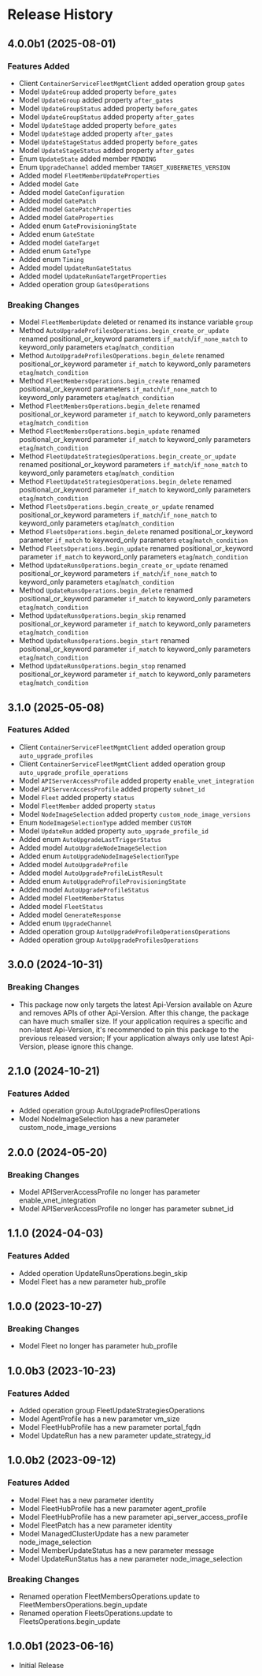 # Release History

## 4.0.0b1 (2025-08-01)

### Features Added

  - Client `ContainerServiceFleetMgmtClient` added operation group `gates`
  - Model `UpdateGroup` added property `before_gates`
  - Model `UpdateGroup` added property `after_gates`
  - Model `UpdateGroupStatus` added property `before_gates`
  - Model `UpdateGroupStatus` added property `after_gates`
  - Model `UpdateStage` added property `before_gates`
  - Model `UpdateStage` added property `after_gates`
  - Model `UpdateStageStatus` added property `before_gates`
  - Model `UpdateStageStatus` added property `after_gates`
  - Enum `UpdateState` added member `PENDING`
  - Enum `UpgradeChannel` added member `TARGET_KUBERNETES_VERSION`
  - Added model `FleetMemberUpdateProperties`
  - Added model `Gate`
  - Added model `GateConfiguration`
  - Added model `GatePatch`
  - Added model `GatePatchProperties`
  - Added model `GateProperties`
  - Added enum `GateProvisioningState`
  - Added enum `GateState`
  - Added model `GateTarget`
  - Added enum `GateType`
  - Added enum `Timing`
  - Added model `UpdateRunGateStatus`
  - Added model `UpdateRunGateTargetProperties`
  - Added operation group `GatesOperations`

### Breaking Changes

  - Model `FleetMemberUpdate` deleted or renamed its instance variable `group`
  - Method `AutoUpgradeProfilesOperations.begin_create_or_update` renamed positional_or_keyword parameters `if_match`/`if_none_match` to keyword_only parameters `etag`/`match_condition`
  - Method `AutoUpgradeProfilesOperations.begin_delete` renamed positional_or_keyword parameter `if_match` to keyword_only parameters `etag`/`match_condition`
  - Method `FleetMembersOperations.begin_create` renamed positional_or_keyword parameters `if_match`/`if_none_match` to keyword_only parameters `etag`/`match_condition`
  - Method `FleetMembersOperations.begin_delete` renamed positional_or_keyword parameter `if_match` to keyword_only parameters `etag`/`match_condition`
  - Method `FleetMembersOperations.begin_update` renamed positional_or_keyword parameter `if_match` to keyword_only parameters `etag`/`match_condition`
  - Method `FleetUpdateStrategiesOperations.begin_create_or_update` renamed positional_or_keyword parameters `if_match`/`if_none_match` to keyword_only parameters `etag`/`match_condition`
  - Method `FleetUpdateStrategiesOperations.begin_delete` renamed positional_or_keyword parameter `if_match` to keyword_only parameters `etag`/`match_condition`
  - Method `FleetsOperations.begin_create_or_update` renamed positional_or_keyword parameters `if_match`/`if_none_match` to keyword_only parameters `etag`/`match_condition`
  - Method `FleetsOperations.begin_delete` renamed positional_or_keyword parameter `if_match` to keyword_only parameters `etag`/`match_condition`
  - Method `FleetsOperations.begin_update` renamed positional_or_keyword parameter `if_match` to keyword_only parameters `etag`/`match_condition`
  - Method `UpdateRunsOperations.begin_create_or_update` renamed positional_or_keyword parameters `if_match`/`if_none_match` to keyword_only parameters `etag`/`match_condition`
  - Method `UpdateRunsOperations.begin_delete` renamed positional_or_keyword parameter `if_match` to keyword_only parameters `etag`/`match_condition`
  - Method `UpdateRunsOperations.begin_skip` renamed positional_or_keyword parameter `if_match` to keyword_only parameters `etag`/`match_condition`
  - Method `UpdateRunsOperations.begin_start` renamed positional_or_keyword parameter `if_match` to keyword_only parameters `etag`/`match_condition`
  - Method `UpdateRunsOperations.begin_stop` renamed positional_or_keyword parameter `if_match` to keyword_only parameters `etag`/`match_condition`

## 3.1.0 (2025-05-08)

### Features Added

  - Client `ContainerServiceFleetMgmtClient` added operation group `auto_upgrade_profiles`
  - Client `ContainerServiceFleetMgmtClient` added operation group `auto_upgrade_profile_operations`
  - Model `APIServerAccessProfile` added property `enable_vnet_integration`
  - Model `APIServerAccessProfile` added property `subnet_id`
  - Model `Fleet` added property `status`
  - Model `FleetMember` added property `status`
  - Model `NodeImageSelection` added property `custom_node_image_versions`
  - Enum `NodeImageSelectionType` added member `CUSTOM`
  - Model `UpdateRun` added property `auto_upgrade_profile_id`
  - Added enum `AutoUpgradeLastTriggerStatus`
  - Added model `AutoUpgradeNodeImageSelection`
  - Added enum `AutoUpgradeNodeImageSelectionType`
  - Added model `AutoUpgradeProfile`
  - Added model `AutoUpgradeProfileListResult`
  - Added enum `AutoUpgradeProfileProvisioningState`
  - Added model `AutoUpgradeProfileStatus`
  - Added model `FleetMemberStatus`
  - Added model `FleetStatus`
  - Added model `GenerateResponse`
  - Added enum `UpgradeChannel`
  - Added operation group `AutoUpgradeProfileOperationsOperations`
  - Added operation group `AutoUpgradeProfilesOperations`

## 3.0.0 (2024-10-31)

### Breaking Changes

- This package now only targets the latest Api-Version available on Azure and removes APIs of other Api-Version. After this change, the package can have much smaller size. If your application requires a specific and non-latest Api-Version, it's recommended to pin this package to the previous released version; If your application always only use latest Api-Version, please ignore this change.

## 2.1.0 (2024-10-21)

### Features Added

  - Added operation group AutoUpgradeProfilesOperations
  - Model NodeImageSelection has a new parameter custom_node_image_versions

## 2.0.0 (2024-05-20)

### Breaking Changes

  - Model APIServerAccessProfile no longer has parameter enable_vnet_integration
  - Model APIServerAccessProfile no longer has parameter subnet_id

## 1.1.0 (2024-04-03)

### Features Added

  - Added operation UpdateRunsOperations.begin_skip
  - Model Fleet has a new parameter hub_profile

## 1.0.0 (2023-10-27)

### Breaking Changes

  - Model Fleet no longer has parameter hub_profile

## 1.0.0b3 (2023-10-23)

### Features Added

  - Added operation group FleetUpdateStrategiesOperations
  - Model AgentProfile has a new parameter vm_size
  - Model FleetHubProfile has a new parameter portal_fqdn
  - Model UpdateRun has a new parameter update_strategy_id

## 1.0.0b2 (2023-09-12)

### Features Added

  - Model Fleet has a new parameter identity
  - Model FleetHubProfile has a new parameter agent_profile
  - Model FleetHubProfile has a new parameter api_server_access_profile
  - Model FleetPatch has a new parameter identity
  - Model ManagedClusterUpdate has a new parameter node_image_selection
  - Model MemberUpdateStatus has a new parameter message
  - Model UpdateRunStatus has a new parameter node_image_selection

### Breaking Changes

  - Renamed operation FleetMembersOperations.update to FleetMembersOperations.begin_update
  - Renamed operation FleetsOperations.update to FleetsOperations.begin_update

## 1.0.0b1 (2023-06-16)

* Initial Release
